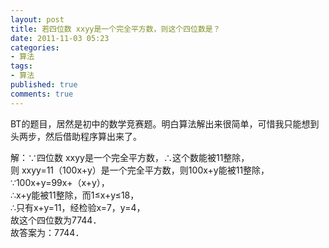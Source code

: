 ```yaml
---
layout: post
title: 若四位数 xxyy是一个完全平方数，则这个四位数是？
date: 2011-11-03 05:23
categories:
- 算法
tags:
- 算法
published: true
comments: true
---
```

<p><p>BT的题目，居然是初中的数学竞赛题。明白算法解出来很简单，可惜我只能想到头两步，然后借助程序算出来了。</p>
<p>解：∵四位数 xxyy是一个完全平方数，∴这个数能被11整除，<br />则 xxyy=11（100x+y）是一个完全平方数，则100x+y能被11整除，<br />∵100x+y=99x+（x+y），<br />∴x+y能被11整除，而1≤x+y≤18，<br />∴只有x+y=11，经检验x=7，y=4，<br />故这个四位数为7744．<br />故答案为：7744．</p></p>
